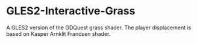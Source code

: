 # GLES2-Interactive-Grass
A GLES2 version of the GDQuest grass shader.
The player displacement is based on Kasper Arnklit Frandsen shader.
